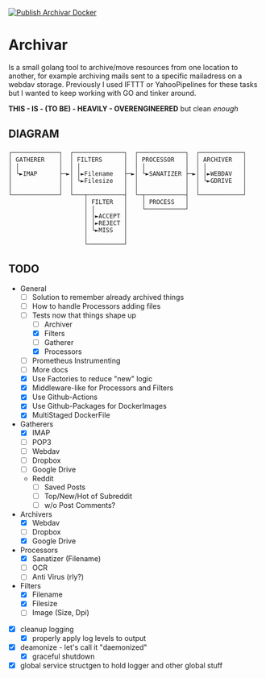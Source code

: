 [![Publish Archivar Docker](https://github.com/rwese/archivar/actions/workflows/release-package.yml/badge.svg?branch=main&event=release)](https://github.com/rwese/archivar/actions/workflows/release-package.yml)

# Archivar

Is a small golang tool to archive/move resources from one location to another,
for example archiving mails sent to a specific mailadress on a webdav storage.
Previously I used IFTTT or YahooPipelines for these tasks but I wanted to keep
working with GO and tinker around.

**THIS - IS - (TO BE) - HEAVILY - OVERENGINEERED** but clean _enough_

## DIAGRAM

```
┌─────────────┐  ┌──────────────┐  ┌─────────────┐  ┌────────────┐
│ GATHERER    │  │ FILTERS      │  │ PROCESSOR   │  │ ARCHIVER   │
│ │           │  │ │            │  │ │           │  │ │          │
│ └►IMAP      ├─►│ │►Filename   ├─►│ └►SANATIZER ├─►│ │►WEBDAV   │
│             │  │ └►Filesize   │  │             │  │ └►GDRIVE   │
│             │  │              │  │             │  │            │
└─────────────┘  └───┬──────────┤  └─┬───────────┤  └────────────┘
                     │ FILTER   │    │ PROCESS   │
                     │ │        │    └───────────┘
                     │ │►ACCEPT │
                     │ │►REJECT │
                     │ └►MISS   │
                     │          │
                     └──────────┘
```

## TODO

- General
  - [ ] Solution to remember already archived things
  - [ ] How to handle Processors adding files
  - [ ] Tests now that things shape up
    - [ ] Archiver
    - [x] Filters
    - [ ] Gatherer
    - [x] Processors
  - [ ] Prometheus Instrumenting
  - [ ] More docs
  - [x] Use Factories to reduce "new" logic
  - [x] Middleware-like for Processors and Filters
  - [x] Use Github-Actions
  - [x] Use Github-Packages for DockerImages
  - [x] MultiStaged DockerFile
- Gatherers
  - [x] IMAP
  - [ ] POP3
  - [ ] Webdav
  - [ ] Dropbox
  - [ ] Google Drive
  - Reddit
    - [ ] Saved Posts
    - [ ] Top/New/Hot of Subreddit
    - [ ] w/o Post Comments?
- Archivers
  - [x] Webdav
  - [ ] Dropbox
  - [x] Google Drive
- Processors
  - [x] Sanatizer (Filename)
  - [ ] OCR
  - [ ] Anti Virus (rly?)
- Filters
  - [x] Filename
  - [x] Filesize
  - [ ] Image (Size, Dpi)
- [x] cleanup logging
  - [x] properly apply log levels to output
- [x] deamonize - let's call it "daemonized"
  - [x] graceful shutdown
- [x] global service structgen to hold logger and other global stuff
